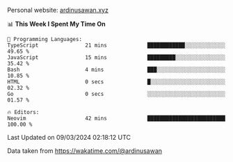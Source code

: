 Personal website: [ardinusawan.xyz](https://ardinusawan.xyz)

<!--START_SECTION:waka-->
📊 **This Week I Spent My Time On** 

```text
💬 Programming Languages: 
TypeScript               21 mins             ████████████░░░░░░░░░░░░░   49.65 % 
JavaScript               15 mins             █████████░░░░░░░░░░░░░░░░   35.42 % 
Bash                     4 mins              ███░░░░░░░░░░░░░░░░░░░░░░   10.85 % 
HTML                     0 secs              █░░░░░░░░░░░░░░░░░░░░░░░░   02.32 % 
Go                       0 secs              ░░░░░░░░░░░░░░░░░░░░░░░░░   01.57 % 

🔥 Editors: 
Neovim                   42 mins             █████████████████████████   100.00 % 
```


 Last Updated on 09/03/2024 02:18:12 UTC
<!--END_SECTION:waka-->
Data taken from https://wakatime.com/@ardinusawan
